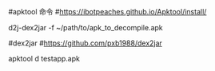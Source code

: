 #apktool 命令
#https://ibotpeaches.github.io/Apktool/install/

d2j-dex2jar -f ~/path/to/apk_to_decompile.apk


#dex2jar
#https://github.com/pxb1988/dex2jar

apktool d testapp.apk